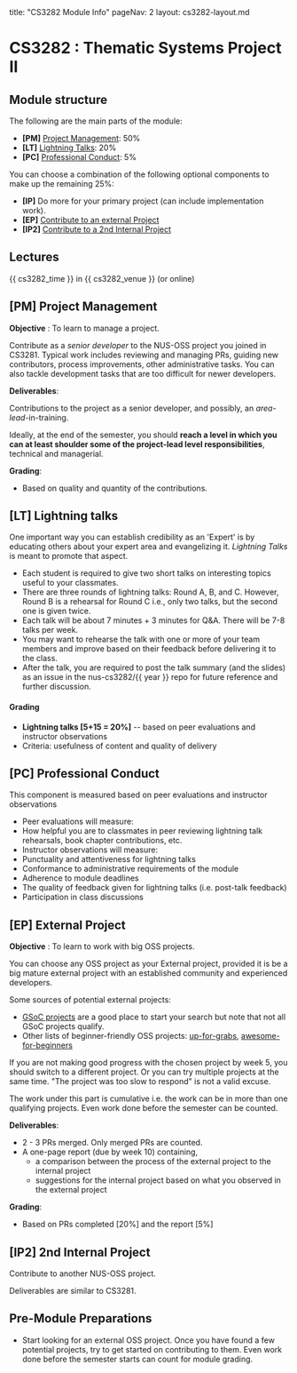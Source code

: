 <frontmatter>
title: "CS3282 Module Info"
pageNav: 2
layout: cs3282-layout.md
</frontmatter>

# CS3282 : Thematic Systems Project II

## Module structure
The following are the main parts of the module:
* **[PM]** [Project Management](#pm-project-management): 50%
* **[LT]** [Lightning Talks](#lt-lightning-talks): 20%
* **[PC]** [Professional Conduct](#pc-professional-conduct): 5%

You can choose a combination of the following optional components to make up the remaining 25%:
* **[IP]** Do more for your primary project (can include implementation work).
* **[EP]** [Contribute to an external Project](#ep-external-project)
* **[IP2]** [Contribute to a 2nd Internal Project](#ip2-2nd-internal-project)

## Lectures

{{ cs3282_time }} in {{ cs3282_venue }} (or online)


## [PM] Project Management

**Objective** : To learn to manage a project.

Contribute as a _senior developer_ to the NUS-OSS project you joined in CS3281. Typical work includes reviewing and managing PRs, guiding new contributors, process improvements, other administrative tasks. You can also tackle development tasks that are too difficult for newer developers.

**Deliverables**:

Contributions to the project as a senior developer, and possibly, an _area-lead_-in-training.

<box type="tip" seamless>

Ideally, at the end of the semester, you should **reach a level in which you can at least shoulder some of the project-lead level responsibilities**, technical and managerial.
</box>

**Grading**:

* Based on quality and quantity of the contributions.

## [LT] Lightning talks

One important way you can establish credibility as an 'Expert' is by educating others about your expert area and evangelizing it. _Lightning Talks_ is meant to promote that aspect.

* Each student is required to give two short talks on interesting topics useful to your classmates.
* There are three rounds of lightning talks: Round A, B, and C. However, Round B is a rehearsal for Round C i.e., only two talks, but the second one is given twice.
* Each talk will be about 7 minutes + 3 minutes for Q&A. There will be 7-8 talks per week.
* You may want to rehearse the talk with one or more of your team members and improve based on their feedback before delivering it to the class.
* After the talk, you are required to post the talk summary (and the slides) as an issue in the nus-cs3282/{{ year }} repo for future reference and further discussion.

#### Grading

* **Lightning talks [5+15 = 20%]**  -- based on peer evaluations and instructor observations
* Criteria: usefulness of content and quality of delivery


## [PC] Professional Conduct

This component is measured based on peer evaluations and instructor observations

* Peer evaluations will measure:
* How helpful you are to classmates in peer reviewing lightning talk rehearsals, book chapter contributions, etc.
* Instructor observations will measure:
* Punctuality and attentiveness for lightning talks
* Conformance to administrative requirements of the module
* Adherence to module deadlines
* The quality of feedback given for lightning talks (i.e. post-talk feedback)
* Participation in class discussions


## [EP] External Project

**Objective** : To learn to work with big OSS projects.

You can choose any OSS project as your External project, provided it is be a big mature external project with an established community and experienced developers.

Some sources of potential external projects:
* [GSoC projects](https://summerofcode.withgoogle.com/archive/2019/organizations/) are a good place to start your search but note that not all GSoC projects qualify.
* Other lists of beginner-friendly OSS projects: [up-for-grabs](http://up-for-grabs.net), [awesome-for-beginners](https://github.com/MunGell/awesome-for-beginners)

If you are not making good progress with the chosen project by week 5, you should switch to a different project.
Or you can try multiple projects at the same time. "The project was too slow to respond" is not a valid excuse.

The work under this part is cumulative i.e. the work can be in more than one qualifying projects. Even work done before the semester can be counted.


**Deliverables**:

* 2 - 3 PRs merged. Only merged PRs are counted.
* A one-page report (due by week 10) containing,
  * a comparison between the process of the external project to the <tooltip content="the project you worked in CS3281">internal project</tooltip>
  * suggestions for the internal project based on what you observed in the external project

**Grading**:

* Based on PRs completed [20%]  and the report [5%]


## [IP2] 2nd Internal Project

Contribute to another NUS-OSS project.

Deliverables are similar to CS3281.


## Pre-Module Preparations
* Start looking for an external OSS project. Once you have found a few potential projects, try to get started on contributing to them. Even work done before the semester starts can count for module grading.


